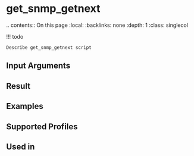 

# get_snmp_getnext

.. contents:: On this page
    :local:
    :backlinks: none
    :depth: 1
    :class: singlecol

<!-- prettier-ignore -->
!!! todo

    Describe get_snmp_getnext script

Input Arguments
---------------

Result
------

Examples
--------

Supported Profiles
------------------

Used in
-------
